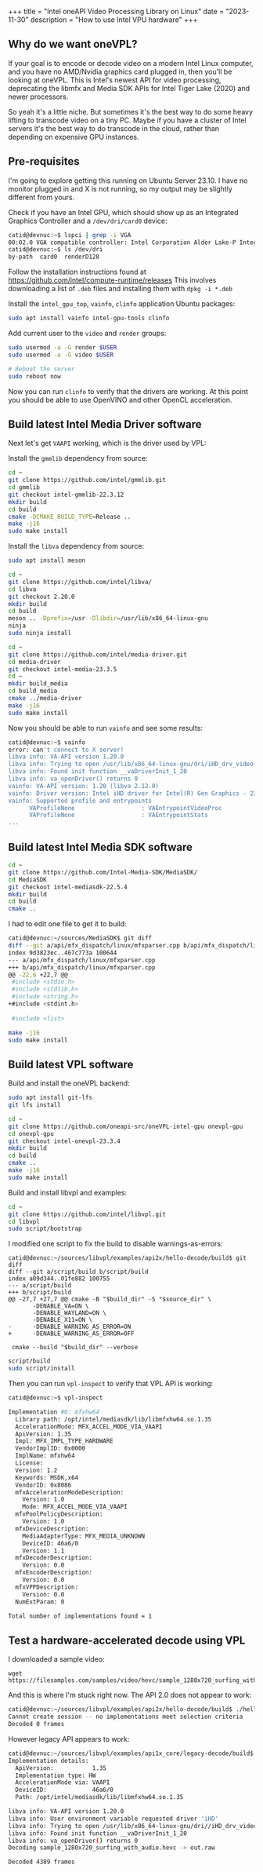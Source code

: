 +++
title = "Intel oneAPI Video Processing Library on Linux"
date = "2023-11-30"
description = "How to use Intel VPU hardware"
+++

## Why do we want oneVPL?

If your goal is to encode or decode video on a modern Intel Linux computer, and you have no AMD/Nvidia graphics card plugged in, then you'll be looking at oneVPL.  This is Intel's newest API for video processing, deprecating the libmfx and Media SDK APIs for Intel Tiger Lake (2020) and newer processors.

So yeah it's a little niche.  But sometimes it's the best way to do some heavy lifting to transcode video on a tiny PC.  Maybe if you have a cluster of Intel servers it's the best way to do transcode in the cloud, rather than depending on expensive GPU instances.

## Pre-requisites

I'm going to explore getting this running on Ubuntu Server 23.10.  I have no monitor plugged in and X is not running, so my output may be slightly different from yours.

Check if you have an Intel GPU, which should show up as an Integrated Graphics Controller and a `/dev/dri/card0` device:

```bash
catid@devnuc:~$ lspci | grep -i VGA
00:02.0 VGA compatible controller: Intel Corporation Alder Lake-P Integrated Graphics Controller (rev 0c)
catid@devnuc:~$ ls /dev/dri
by-path  card0  renderD128
```

Follow the installation instructions found at https://github.com/intel/compute-runtime/releases
This involves downloading a list of `.deb` files and installing them with `dpkg -i *.deb`

Install the `intel_gpu_top`, `vainfo`, `clinfo` application Ubuntu packages:

```bash
sudo apt install vainfo intel-gpu-tools clinfo
```

Add current user to the `video` and `render` groups:

```bash
sudo usermod -a -G render $USER
sudo usermod -a -G video $USER

# Reboot the server
sudo reboot now
```

Now you can run `clinfo` to verify that the drivers are working.  At this point you should be able to use OpenVINO and other OpenCL acceleration.


## Build latest Intel Media Driver software

Next let's get `VAAPI` working, which is the driver used by VPL:

Install the `gmmlib` dependency from source:

```bash
cd ~
git clone https://github.com/intel/gmmlib.git
cd gmmlib
git checkout intel-gmmlib-22.3.12
mkdir build
cd build
cmake -DCMAKE_BUILD_TYPE=Release ..
make -j16
sudo make install
```

Install the `libva` dependency from source:

```bash
sudo apt install meson

cd ~
git clone https://github.com/intel/libva/
cd libva
git checkout 2.20.0
mkdir build
cd build
meson .. -Dprefix=/usr -Dlibdir=/usr/lib/x86_64-linux-gnu
ninja
sudo ninja install
```

```bash
cd ~
git clone https://github.com/intel/media-driver.git
cd media-driver
git checkout intel-media-23.3.5
cd ~
mkdir build_media
cd build_media
cmake ../media-driver
make -j16
sudo make install
```

Now you should be able to run `vainfo` and see some results:

```bash
catid@devnuc:~$ vainfo
error: can't connect to X server!
libva info: VA-API version 1.20.0
libva info: Trying to open /usr/lib/x86_64-linux-gnu/dri/iHD_drv_video.so
libva info: Found init function __vaDriverInit_1_20
libva info: va_openDriver() returns 0
vainfo: VA-API version: 1.20 (libva 2.12.0)
vainfo: Driver version: Intel iHD driver for Intel(R) Gen Graphics - 23.3.5 (0f3697942)
vainfo: Supported profile and entrypoints
      VAProfileNone                   : VAEntrypointVideoProc
      VAProfileNone                   : VAEntrypointStats
...
```

## Build latest Intel Media SDK software

```bash
cd ~
git clone https://github.com/Intel-Media-SDK/MediaSDK/
cd MediaSDK
git checkout intel-mediasdk-22.5.4
mkdir build
cd build
cmake ..
```

I had to edit one file to get it to build:

```bash
catid@devnuc:~/sources/MediaSDK$ git diff
diff --git a/api/mfx_dispatch/linux/mfxparser.cpp b/api/mfx_dispatch/linux/mfxparser.cpp
index 9d3823ec..467c773a 100644
--- a/api/mfx_dispatch/linux/mfxparser.cpp
+++ b/api/mfx_dispatch/linux/mfxparser.cpp
@@ -22,6 +22,7 @@
 #include <stdio.h>
 #include <stdlib.h>
 #include <string.h>
+#include <stdint.h>
 
 #include <list>
```

```bash
make -j16
sudo make install
```


## Build latest VPL software

Build and install the oneVPL backend:

```bash
sudo apt install git-lfs
git lfs install

cd ~
git clone https://github.com/oneapi-src/oneVPL-intel-gpu onevpl-gpu
cd onevpl-gpu
git checkout intel-onevpl-23.3.4
mkdir build
cd build
cmake ..
make -j16
sudo make install
```

Build and install libvpl and examples:

```bash
cd ~
git clone https://github.com/intel/libvpl.git
cd libvpl
sudo script/bootstrap
```

I modified one script to fix the build to disable warnings-as-errors:

```
catid@devnuc:~/sources/libvpl/examples/api2x/hello-decode/build$ git diff
diff --git a/script/build b/script/build
index a09d344..01fe882 100755
--- a/script/build
+++ b/script/build
@@ -27,7 +27,7 @@ cmake -B "$build_dir" -S "$source_dir" \
       -DENABLE_VA=ON \
       -DENABLE_WAYLAND=ON \
       -DENABLE_X11=ON \
-      -DENABLE_WARNING_AS_ERROR=ON
+      -DENABLE_WARNING_AS_ERROR=OFF

 cmake --build "$build_dir" --verbose      
```

```bash
script/build
sudo script/install
```

Then you can run `vpl-inspect` to verify that VPL API is working:

```bash
catid@devnuc:~$ vpl-inspect

Implementation #0: mfxhw64
  Library path: /opt/intel/mediasdk/lib/libmfxhw64.so.1.35
  AccelerationMode: MFX_ACCEL_MODE_VIA_VAAPI
  ApiVersion: 1.35
  Impl: MFX_IMPL_TYPE_HARDWARE
  VendorImplID: 0x0000
  ImplName: mfxhw64
  License: 
  Version: 1.2
  Keywords: MSDK,x64
  VendorID: 0x8086
  mfxAccelerationModeDescription:
    Version: 1.0
    Mode: MFX_ACCEL_MODE_VIA_VAAPI
  mfxPoolPolicyDescription:
    Version: 1.0
  mfxDeviceDescription:
    MediaAdapterType: MFX_MEDIA_UNKNOWN
    DeviceID: 46a6/0
    Version: 1.1
  mfxDecoderDescription:
    Version: 0.0
  mfxEncoderDescription:
    Version: 0.0
  mfxVPPDescription:
    Version: 0.0
  NumExtParam: 0

Total number of implementations found = 1
```


## Test a hardware-accelerated decode using VPL

I downloaded a sample video:

```
wget https://filesamples.com/samples/video/hevc/sample_1280x720_surfing_with_audio.hevc
```

And this is where I'm stuck right now.  The API 2.0 does not appear to work:

```bash
catid@devnuc:~/sources/libvpl/examples/api2x/hello-decode/build$ ./hello-decode -i sample_1280x720_surfing_with_audio.hevc 
Cannot create session -- no implementations meet selection criteria
Decoded 0 frames
```

However legacy API appears to work:

```bash
catid@devnuc:~/sources/libvpl/examples/api1x_core/legacy-decode/build$ ./legacy-decode -i sample_1280x720_surfing_with_audio.hevc 
Implementation details:
  ApiVersion:           1.35  
  Implementation type: HW
  AccelerationMode via: VAAPI
  DeviceID:             46a6/0 
  Path: /opt/intel/mediasdk/lib/libmfxhw64.so.1.35

libva info: VA-API version 1.20.0
libva info: User environment variable requested driver 'iHD'
libva info: Trying to open /usr/lib/x86_64-linux-gnu/dri//iHD_drv_video.so
libva info: Found init function __vaDriverInit_1_20
libva info: va_openDriver() returns 0
Decoding sample_1280x720_surfing_with_audio.hevc -> out.raw

Decoded 4389 frames
```
